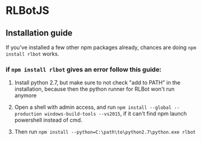 # RLBotJS 

## Installation guide

If you've installed a few other npm packages already, chances are doing `npm install rlbot` works.

### if `npm install rlbot` gives an error follow this guide:

1. Install python 2.7, but make sure to not check "add to PATH" in the installation, because then the python runner for RLBot won't run anymore

2. Open a shell with admin access, and run `npm install --global --production windows-build-tools --vs2015`, if it can't find npm launch powershell instead of cmd.

3. Then run `npm install --python=C:\path\to\python2.7\python.exe rlbot`